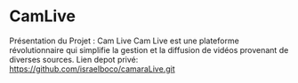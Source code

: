 # CamLive
Présentation du Projet : Cam Live Cam Live est une plateforme révolutionnaire qui simplifie la gestion et la diffusion de vidéos provenant de diverses sources.
Lien depot privé: https://github.com/israelboco/camaraLive.git
